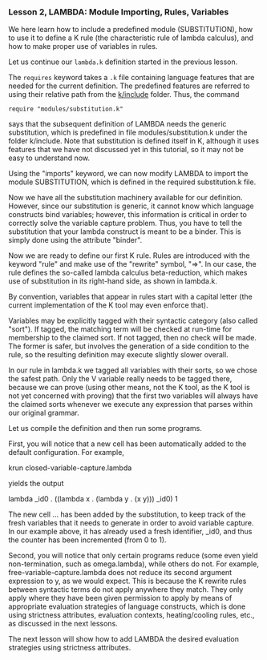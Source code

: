 ### Lesson 2, LAMBDA: Module Importing, Rules, Variables

We here learn how to include a predefined module (SUBSTITUTION), how to
use it to define a K rule (the characteristic rule of lambda calculus),
and how to make proper use of variables in rules.

Let us continue our `lambda.k` definition started in the previous lesson.

The `requires` keyword takes a `.k` file containing language features that are
needed for the current definition.  The predefined features are referred to
using their relative path from the [k/include](/include/) folder.  Thus, the command

    require "modules/substitution.k"

says that the subsequent definition of LAMBDA needs the generic substitution,
which is predefined in file modules/substitution.k under the folder k/include.
Note that substitution is defined itself in K, although it uses features that
we have not discussed yet in this tutorial, so it may not be easy to understand now.

Using the "imports" keyword, we can now modify LAMBDA to import the module
SUBSTITUTION, which is defined in the required substitution.k file.

Now we have all the substitution machinery available for our definition.
However, since our substitution is generic, it cannot know which language
constructs bind variables; however, this information is critical in order to
correctly solve the variable capture problem.  Thus, you have to tell the
substitution that your lambda construct is meant to be a binder.  This is
simply done using the attribute "binder".

Now we are ready to define our first K rule.  Rules are introduced with the
keyword "rule" and make use of the "rewrite" symbol, "=>".  In our case,
the rule defines the so-called lambda calculus beta-reduction, which
makes use of substitution in its right-hand side, as shown in lambda.k.

By convention, variables that appear in rules start with a capital letter
(the current implementation of the K tool may even enforce that).

Variables may be explicitly tagged with their syntactic category (also called
"sort").  If tagged, the matching term will be checked at run-time for
membership to the claimed sort.  If not tagged, then no check will be made.
The former is safer, but involves the generation of a side condition to the
rule, so the resulting definition may execute slightly slower overall.

In our rule in lambda.k we tagged all variables with their sorts, so we chose
the safest path.  Only the V variable really needs to be tagged there,
because we can prove (using other means, not the K tool, as the K tool is not
yet concerned with proving) that the first two variables will always have the
claimed sorts whenever we execute any expression that parses within our
original grammar.

Let us compile the definition and then run some programs.

First, you will notice that a new cell has been automatically added to the
default configuration.  For example,

  krun closed-variable-capture.lambda

yields the output

 <k>
  lambda _id0 . ((lambda x . (lambda y . (x  y)))  _id0) 
 </k> 
 <nextId>
  1 
 </nextId> 

The new cell <nextId> ... </nextId> has been added by the substitution,
to keep track of the fresh variables that it needs to generate in order to
avoid variable capture.  In our example above, it has already used a fresh
identifier, _id0, and thus the counter has been incremented (from 0 to 1).

Second, you will notice that only certain programs reduce (some even yield
non-termination, such as omega.lambda), while others do not.  For example,
free-variable-capture.lambda does not reduce its second argument expression
to y, as we would expect.  This is because the K rewrite rules between syntactic
terms do not apply anywhere they match.  They only apply where they have been
given permission to apply by means of appropriate evaluation strategies of language
constructs, which is done using strictness attributes, evaluation contexts,
heating/cooling rules, etc., as discussed in the next lessons.

The next lesson will show how to add LAMBDA the desired evaluation strategies
using strictness attributes.

